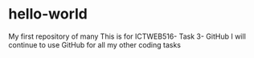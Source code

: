 # hello-world
My first repository of many
This is for ICTWEB516- Task 3- GitHub
I will continue to use GitHub for all my other coding tasks
